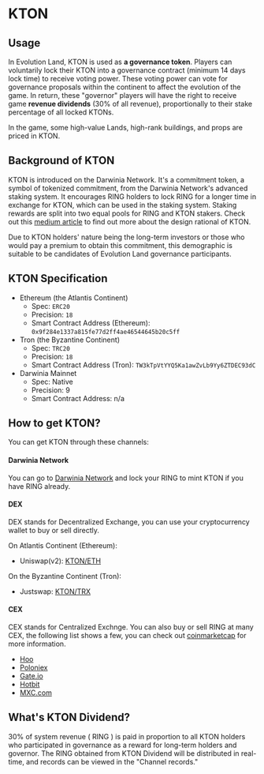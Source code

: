 # KTON

## Usage

In Evolution Land, KTON is used as **a governance token**. Players can voluntarily lock their KTON into a governance contract (minimum 14 days lock time) to receive voting power. These voting power can vote for governance proposals within the continent to affect the evolution of the game. In return, these "governor" players will have the right to receive game **revenue dividends** (30% of all revenue), proportionally to their stake percentage of all locked KTONs.

In the game, some high-value Lands, high-rank buildings, and props are priced in KTON.

## Background of KTON

KTON is introduced on the Darwinia Network. It's a commitment token, a symbol of tokenized commitment, from the Darwinia Network's advanced staking system. It encourages RING holders to lock RING for a longer time in exchange for KTON, which can be used in the staking system. Staking rewards are split into two equal pools for RING and KTON stakers.  Check out this [medium article](https://darwinianetwork.medium.com/darwinia-commitment-token-kton-861e2df1b4cb) to find out more about the design rational of KTON.

Due to KTON holders' nature being the long-term investors or those who would pay a premium to obtain this commitment, this demographic is suitable to be candidates of Evolution Land governance participants.

## KTON Specification

- Ethereum (the Atlantis Continent)
  - Spec: `ERC20`
  - Precision: `18`
  - Smart Contract Address (Ethereum): `0x9f284e1337a815fe77d2ff4ae46544645b20c5ff`
- Tron (the Byzantine Continent)
  - Spec: `TRC20`
  - Precision: `18`
  - Smart Contract Address (Tron): `TW3kTpVtYYQ5Ka1awZvLb9Yy6ZTDEC93dC`
- Darwinia Mainnet
  - Spec: Native
  - Precision: 9
  - Smart Contract Address: n/a

## How to get KTON?

You can get KTON through these channels:

#### Darwinia Network

You can go to [Darwinia Network](http://apps.darwinia.network/) and lock your RING to mint KTON if you have RING already.

#### DEX

DEX stands for Decentralized Exchange, you can use your cryptocurrency wallet to buy or sell directly.  

On Atlantis Continent (Ethereum):

- Uniswap(v2): [KTON/ETH](https://app.uniswap.org/#/swap?outputCurrency=0x9f284e1337a815fe77d2ff4ae46544645b20c5ff)

On the Byzantine Continent (Tron):

- Justswap: [KTON/TRX](https://justswap.io/#/scan/detail/trx/TW3kTpVtYYQ5Ka1awZvLb9Yy6ZTDEC93dC)

#### CEX

CEX stands for Centralized Exchnge.  You can also buy or sell RING at many CEX, the following list shows a few, you can check out [coinmarketcap](https://coinmarketcap.com/currencies/darwinia-commitment-token/markets/) for more information.

- [Hoo](https://hoo.com/spot/kton-eth)
- [Poloniex](https://poloniex.com/exchange#usdt_kton)
- [Gate.io](https://gate.io/trade/kton_usdt)
- [Hotbit](https://www.hotbit.io/exchange?symbol=KTON_BTC)
- [MXC.com](https://www.mxc.com/trade/easy#KTON_ETH)

## What's KTON Dividend?

30% of system revenue ( RING ) is paid in proportion to all KTON holders who participated in governance as a reward for long-term holders and governor. The RING obtained from KTON Dividend will be distributed in real-time, and records can be viewed in the "Channel records."

